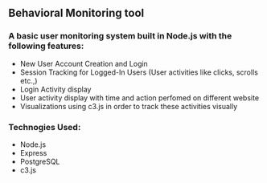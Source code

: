 ## Behavioral Monitoring tool

### A basic user monitoring system built in Node.js with the following features:

* New User Account Creation and Login
* Session Tracking for Logged-In Users (User activities like clicks, scrolls etc.,)
* Login Activity display 
* User activity display with time and action perfomed on different website
* Visualizations using c3.js in order to track these activities visually



### Technogies Used:
 * Node.js
 * Express
 * PostgreSQL
 * c3.js
